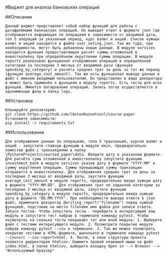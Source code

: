 #Виджет для анализа банковских операций

##Описание

    Данный виджет представляет собой набор функций для работы с датафреймами банковских операций. Он выводит ответ в формате json где отображается информация по операциям в зависимости от вводимой даты, топ 5 операций за указанный период, курс валют и акций. Список нужных валют и акций находится в файле user_seting.json. Так же туда, при необходимости, могут быть добавлены новые данные. В модуле services находится функция предоставляющая расчёт суммы отложенной в инвесткопилку при определённом округлении суммы операции. В модуле reports реализован функционал отображения операций в определённой категории за последние 3 месяца от вводимой даты (функция spending_by_category) и расчёта средних трат за день за тот же период (функция average_cost_amount). Так же есть функционал вывода данных в файл с именем вводимым пользователем. Он представлен в виде декоратора и может быть применён к функциям в моделу reports. Есть тесты для всех функций. Имеется логирование операций. Запись логов осуществляется в одноимённые фалы в папку logs.

##Установка

    Клонируйте репозиторий:
    git clone https://github.com/lAntonKuznetsovl/course-paper
    Установите зависимости:
    pip install -r requirements.txt
##Использование

    Для отображения данных по операциям, топа 5 транзакций, курсов валют и акций - запустите главную функцию в модуле main, предварительно поместив файл с транзакциями в папку \PycharmProjects\coursed_paper\data. Введите дату в указанном формате. Для расчёта сумы отложенной в инвесткопилку запустите функцию investment_bank в модуле services указав дату в формате "YYYY-MM" и сумму округления операции. Сумма превышающая сумму транзакции отправится в инвесткопилку. Для отображения средних трат за день за последние 3 месяца от вводимой даты, заустите функцию average_cost_amount в модуле reports, предварительно введя нужную дату в формате "YYYY-MM-DD". Для отображения трат по заданной категории за последние 3 месяца от вводимой даты, запустите функцию spending_by_category в модуле reports, предварительно введя нужную дату в формате "DD.MM.YYYY". При необходимости вывода ответа в json файл, примените декоратор @writing_report("filename") перед нужной функцией, подставив на место filename имя файла для записи ответа.
    Запуск тестов. Чтобы запустить тесты - перейдите в интересующий ваш модуль и запустите тест набрав в терминале команду pytest. Чтобы посмотртеь на сколько тесты покрывают тот или иной модуль: 1. Выберите файл с тестами интересующего модуля. 2. Посмотрите покрытие модуля набрав команду pytest --cov в терминале. 3. Так же можно посмотреть покрытие тестами в HTML-формате, выполните в терминале команду pytest --cov=src --cov-report=html. 4. После, в окне структуры проекта появится дирректория htmlcov. Нажмите правой клавишей мыши на файл index.html. в папке htmlcov, выберите вкладку Open in --> Browser --> "Используемый браузер"
